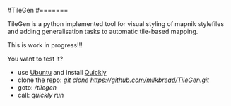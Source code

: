 #TileGen
#=======

TileGen is a python implemented tool for visual styling of mapnik stylefiles and adding generalisation tasks to automatic tile-based mapping.

This is work in progress!!!

You want to test it? 
* use [Ubuntu](http://www.ubuntu.com/) and install [Quickly](https://wiki.ubuntu.com/Quickly) 
* clone the repo: *git clone https://github.com/milkbread/TileGen.git*
* goto: */tilegen*
* call: *quickly run*
